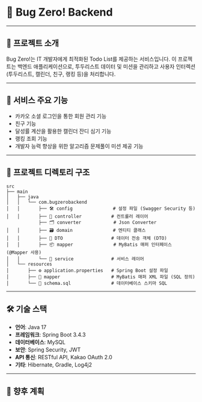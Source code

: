 # 🐞 Bug Zero! Backend

---

## 📌 프로젝트 소개
Bug Zero!는 IT 개발자에게 최적화된 Todo List를 제공하는 서비스입니다.
이 프로젝트는 백엔드 애플리케이션으로, 투두리스트 데이터 및 미션을 관리하고 사용자 인터렉션(투두리스트, 캘린더, 친구, 랭킹 등)을 처리합니다.

---

## 🌟 서비스 주요 기능
- 카카오 소셜 로그인을 통한 회원 관리 기능
- 친구 기능
- 달성률 계산을 활용한 캘린더 잔디 심기 기능
- 랭킹 조회 기능
- 개발자 능력 향상을 위한 알고리즘 문제풀이 미션 제공 기능
  

---

## 📂 프로젝트 디렉토리 구조

```plaintext
src
├── main
│   ├── java
│   │   └── com.bugzerobackend
│   │       ├── 🛠️ config               # 설정 파일 (Swagger Security 등)
│   │       ├── 📂 controller           # 컨트롤러 레이어
            ├── 🗂️ converter            # Json Converter
│   │       ├── 🗃️ domain               # 엔티티 클래스
│   │       ├── 📑 DTO                  # 데이터 전송 객체 (DTO)
│   │       ├── 📦 mapper               # MyBatis 매퍼 인터페이스 (@Mapper 사용)
│   │       └── 🧩 service              # 서비스 레이어
│   └── resources
│       ├── ⚙️ application.properties   # Spring Boot 설정 파일
│       ├── 📄 mapper                   # MyBatis 매퍼 XML 파일 (SQL 정의)
│       └── 📜 schema.sql               # 데이터베이스 스키마 SQL
```

---

## 🛠️ 기술 스택
- **언어**: Java 17
- **프레임워크**: Spring Boot 3.4.3
- **데이터베이스**: MySQL
- **보안**: Spring Security, JWT
- **API 통신**: RESTful API, Kakao OAuth 2.0
- **기타**: Hibernate, Gradle, Log4j2

---

## 🔮 향후 계획
